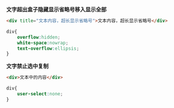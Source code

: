 **文字超出盒子隐藏显示省略号移入显示全部**
```html
<div title="文本内容，超长显示省略号">文本内容，超长显示省略号</div>
```
```css
div{
    overflow:hidden;
    white-space:nowrap;
    text-overflow:ellipsis;
}
```
**文字禁止选中复制**
```html
<div>文本中的内容</div>
```
```css
div{
    user-select:none;
}
```
